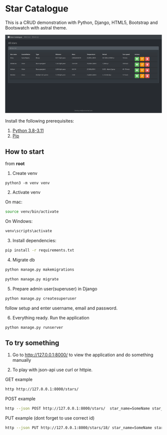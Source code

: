 # Star Catalogue

This is a CRUD demonstration with Python, Django, HTML5, Bootstrap and Bootswatch with astral theme.

![plot](https://github.com/D-pyt/Python-CRUD-django/blob/master/stars/static/images/homepage.png?raw=true)



Install the following prerequisites:

1. [Python 3.8-3.11](https://www.python.org/downloads/)
2. [Pip](https://pip.pypa.io/en/stable/)



## How to start

from **root**

1. Create venv

```
python3 -m venv venv
```
2. Activate venv

On mac:
```bash
source venv/bin/activate
```

On Windows:
```bash
venv\scripts\activate
```

3. Install dependencies:

```bash
pip install -r requirements.txt
```

4. Migrate db

```bash
python manage.py makemigrations
```
```bash
python manage.py migrate
```

5. Prepare admin user(superuser) in Django

```bash
python manage.py createsuperuser
```

follow setup and enter username, email and password.

6. Everything ready. Run the application

```bash
python manage.py runserver
```

## To try something

1. Go to http://127.0.0.1:8000/ to view the application and do something manually

2. To play with json-api use curl or httpie.

GET example

```bash
http http://127.0.0.1:8000/stars/
```

POST example

```bash
http --json POST http://127.0.0.1:8000/stars/  star_name=SomeName star_constellation="Orion" star_distance="Far away" star_mass="40 M."
```

PUT example (dont forget to use correct id)
```bash
http --json PUT http://127.0.0.1:8000/stars/18/ star_name=SomeName star_constellation="Nebula-x" star_distance="Far away" star_mass="40^C."
```
